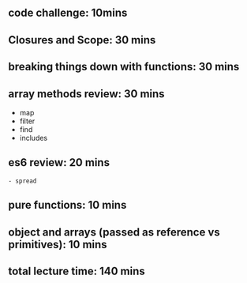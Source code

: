 ## code challenge: 10mins

## Closures and Scope: 30 mins

## breaking things down with functions: 30 mins

## array methods review: 30 mins
- map
- filter
- find
- includes

## es6 review: 20 mins
    - spread

## pure functions: 10 mins

## object and arrays (passed as reference vs primitives): 10 mins

## total lecture time: 140 mins